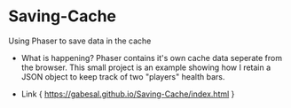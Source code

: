 # Saving-Cache
Using Phaser to save data in the cache

* What is happening?
Phaser contains it's own cache data seperate from the browser. This small project is an example showing how I retain a JSON object to keep
track of two "players" health bars.

* Link {  https://gabesal.github.io/Saving-Cache/index.html }
